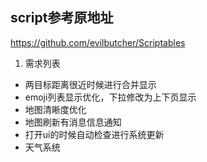 ## script参考原地址
https://github.com/evilbutcher/Scriptables

1. 需求列表
* 两目标距离很近时候进行合并显示
* emoji列表显示优化，下拉修改为上下页显示
* 地图清晰度优化
* 地图刷新有消息信息通知
* 打开ui的时候自动检查进行系统更新
* 天气系统
